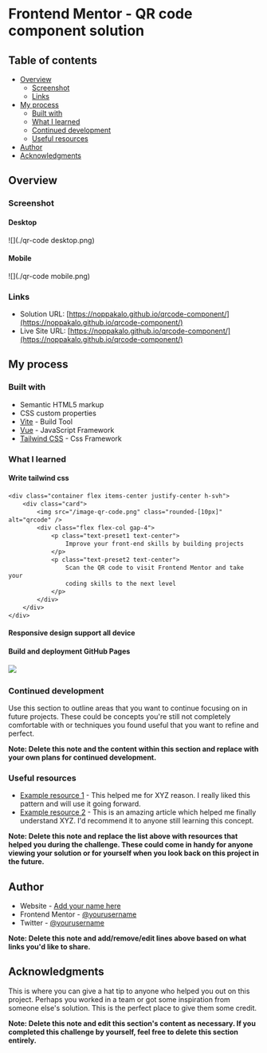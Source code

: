 # Frontend Mentor - QR code component solution

## Table of contents

-   [Overview](#overview)
    -   [Screenshot](#screenshot)
    -   [Links](#links)
-   [My process](#my-process)
    -   [Built with](#built-with)
    -   [What I learned](#what-i-learned)
    -   [Continued development](#continued-development)
    -   [Useful resources](#useful-resources)
-   [Author](#author)
-   [Acknowledgments](#acknowledgments)

## Overview

### Screenshot

#### Desktop

![](./qr-code desktop.png)

#### Mobile

![](./qr-code mobile.png)

### Links

-   Solution URL: [https://noppakalo.github.io/qrcode-component/](https://noppakalo.github.io/qrcode-component/)
-   Live Site URL: [https://noppakalo.github.io/qrcode-component/](https://noppakalo.github.io/qrcode-component/)

## My process

### Built with

-   Semantic HTML5 markup
-   CSS custom properties
-   [Vite](https://vite.dev/) - Build Tool
-   [Vue](https://vuejs.org/) - JavaScript Framework
-   [Tailwind CSS](https://tailwindcss.com/) - Css Framework

### What I learned

#### Write tailwind css

    <div class="container flex items-center justify-center h-svh">
        <div class="card">
            <img src="/image-qr-code.png" class="rounded-[10px]" alt="qrcode" />
            <div class="flex flex-col gap-4">
                <p class="text-preset1 text-center">
                    Improve your front-end skills by building projects
                </p>
                <p class="text-preset2 text-center">
                    Scan the QR code to visit Frontend Mentor and take your
                    coding skills to the next level
                </p>
            </div>
        </div>
    </div>

#### Responsive design support all device

#### Build and deployment GitHub Pages

![](./github-pages.png)

### Continued development

Use this section to outline areas that you want to continue focusing on in future projects. These could be concepts you're still not completely comfortable with or techniques you found useful that you want to refine and perfect.

**Note: Delete this note and the content within this section and replace with your own plans for continued development.**

### Useful resources

-   [Example resource 1](https://www.example.com) - This helped me for XYZ reason. I really liked this pattern and will use it going forward.
-   [Example resource 2](https://www.example.com) - This is an amazing article which helped me finally understand XYZ. I'd recommend it to anyone still learning this concept.

**Note: Delete this note and replace the list above with resources that helped you during the challenge. These could come in handy for anyone viewing your solution or for yourself when you look back on this project in the future.**

## Author

-   Website - [Add your name here](https://www.your-site.com)
-   Frontend Mentor - [@yourusername](https://www.frontendmentor.io/profile/yourusername)
-   Twitter - [@yourusername](https://www.twitter.com/yourusername)

**Note: Delete this note and add/remove/edit lines above based on what links you'd like to share.**

## Acknowledgments

This is where you can give a hat tip to anyone who helped you out on this project. Perhaps you worked in a team or got some inspiration from someone else's solution. This is the perfect place to give them some credit.

**Note: Delete this note and edit this section's content as necessary. If you completed this challenge by yourself, feel free to delete this section entirely.**
